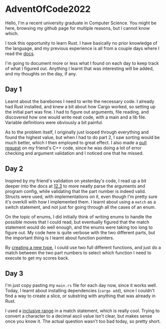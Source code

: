 # AdventOfCode2022
Hello, I'm a recent university graduate in Computer Science.
You might be here, browsing my github page for multiple reasons, but I cannot know which.

I took this opportunity to learn Rust. I have basically no prior knowledge of the language, and
my previous experience is all from a couple days where I read the [docs](https://doc.rust-lang.org/book).

I'm going to document more or less what I found on each day to keep track of what I figured out.
Anything I learnt that was interesting will be added, and my thoughts on the day, if any.

## Day 1
Learnt about the barebones I need to write the necessary code.
I already had Rust installed, and knew a bit about how Cargo worked, so setting up the initial part was fine.
I had to figure out arguments, file reading, and discovered how one would write neat code, with a main and a lib file.
Variable definitions were obviously a bit painful.

As to the problem itself, I originally just looped through everything and found the highest value,
but when I had to do part 2, I saw sorting would be much better, which I then employed to great effect.
I also made a [pull request](https://github.com/AzoraHusky/AdventOfCode2022/pull/1) 
on my friend's C++ code, since he was doing a lot of 
error checking and argument validation and I noticed one that he missed.

## Day 2
Inspired by my friend's validation on yesterday's code, I read up a bit deeper into the docs
at [12.3](https://doc.rust-lang.org/book/ch12-03-improving-error-handling-and-modularity.html)
to more neatly parse the arguments and program config, while validating that the part number
is indeed valid. Structs were used, with implementations on it, even though I'm pretty sure it's overkill with how
I implemented them.
I learnt about using a `match` as a switch statement, and not just for going through all the cases of an enum.

On the topic of enums, I did initially think of writing enums to handle the possible moves that I could read,
but eventually figured that the match statement would do well enough, and the enums were taking too long
to figure out. My code here is quite verbose with the two different parts,
but the important thing is I learnt about function pointers.

By [creating a new type](https://github.com/KyraTheDonkey/AdventOfCode2022/blob/1cbc506a643b3dd141700db4dfed2e7969119dfc/day2/src/lib.rs#L78),
I could use two full different functions, and just do a match between the two part numbers
to select which function I need to execute to get my scores back.

## Day 3
I'm just copy pasting my `main.rs` file for each day now, since it works well.
Today, I learnt about installing dependencies (`cargo add`), since I couldn't find
a way to create a slice, or substring with anything that was already in Rust.

I used a [inclusive range](https://github.com/KyraTheDonkey/AdventOfCode2022/blob/main/day3/src/lib.rs#L29-L30)
in a match statement, which is really cool. Trying to convert a character to a decimal ascii value
isn't clear, but makes sense once you know it.
The actual question wasn't too bad today, so pretty short.
